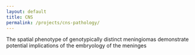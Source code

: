```yaml
---
layout: default
title: CNS
permalink: /projects/cns-pathology/
---
```

The spatial phenotype of genotypically distinct meningiomas demonstrate potential implications of the embryology of the meninges
